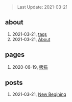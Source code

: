 > Last Update: 2021-03-21

## about
1. 2021-03-21, [tags](about/tags.md)
1. 2021-03-21, [About](about/me.md)
## pages
1. 2020-06-19, [吸猫](pages/吸猫.md)
## posts
1. 2021-03-21, [New Begining](posts/bookmarks.md)